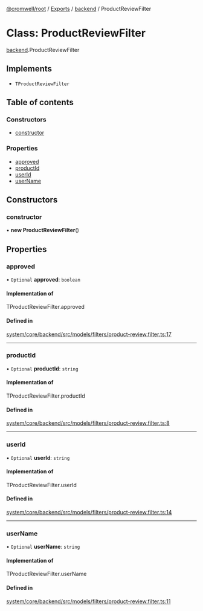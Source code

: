 [@cromwell/root](../README.md) / [Exports](../modules.md) / [backend](../modules/backend.md) / ProductReviewFilter

# Class: ProductReviewFilter

[backend](../modules/backend.md).ProductReviewFilter

## Implements

- `TProductReviewFilter`

## Table of contents

### Constructors

- [constructor](#constructor)

### Properties

- [approved](#approved)
- [productId](#productid)
- [userId](#userid)
- [userName](#username)

## Constructors

### constructor

• **new ProductReviewFilter**()

## Properties

### approved

• `Optional` **approved**: `boolean`

#### Implementation of

TProductReviewFilter.approved

#### Defined in

[system/core/backend/src/models/filters/product-review.filter.ts:17](https://github.com/CromwellCMS/Cromwell/blob/master/system/core/backend/src/models/filters/product-review.filter.ts#L17)

___

### productId

• `Optional` **productId**: `string`

#### Implementation of

TProductReviewFilter.productId

#### Defined in

[system/core/backend/src/models/filters/product-review.filter.ts:8](https://github.com/CromwellCMS/Cromwell/blob/master/system/core/backend/src/models/filters/product-review.filter.ts#L8)

___

### userId

• `Optional` **userId**: `string`

#### Implementation of

TProductReviewFilter.userId

#### Defined in

[system/core/backend/src/models/filters/product-review.filter.ts:14](https://github.com/CromwellCMS/Cromwell/blob/master/system/core/backend/src/models/filters/product-review.filter.ts#L14)

___

### userName

• `Optional` **userName**: `string`

#### Implementation of

TProductReviewFilter.userName

#### Defined in

[system/core/backend/src/models/filters/product-review.filter.ts:11](https://github.com/CromwellCMS/Cromwell/blob/master/system/core/backend/src/models/filters/product-review.filter.ts#L11)
